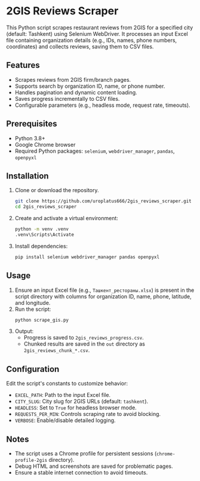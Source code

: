 # 2GIS Reviews Scraper

This Python script scrapes restaurant reviews from 2GIS for a specified city (default: Tashkent) using Selenium WebDriver. It processes an input Excel file containing organization details (e.g., IDs, names, phone numbers, coordinates) and collects reviews, saving them to CSV files.

## Features
- Scrapes reviews from 2GIS firm/branch pages.
- Supports search by organization ID, name, or phone number.
- Handles pagination and dynamic content loading.
- Saves progress incrementally to CSV files.
- Configurable parameters (e.g., headless mode, request rate, timeouts).

## Prerequisites
- Python 3.8+
- Google Chrome browser
- Required Python packages: `selenium`, `webdriver_manager`, `pandas`, `openpyxl`

## Installation
1. Clone or download the repository.
   ```bash
   git clone https://github.com/uroplatus666/2gis_reviews_scraper.git
   cd 2gis_reviews_scraper
   ```
3. Create and activate a virtual environment:
   ```bash
   python -m venv .venv
   .venv\Scripts\Activate
   ```
4. Install dependencies:
   ```bash
   pip install selenium webdriver_manager pandas openpyxl
   ```

## Usage
1. Ensure an input Excel file (e.g., `Ташкент_рестораны.xlsx`) is present in the script directory with columns for organization ID, name, phone, latitude, and longitude.
2. Run the script:
   ```bash
   python scrape_gis.py
   ```
3. Output:
   - Progress is saved to `2gis_reviews_progress.csv`.
   - Chunked results are saved in the `out` directory as `2gis_reviews_chunk_*.csv`.

## Configuration
Edit the script's constants to customize behavior:
- `EXCEL_PATH`: Path to the input Excel file.
- `CITY_SLUG`: City slug for 2GIS URLs (default: `tashkent`).
- `HEADLESS`: Set to `True` for headless browser mode.
- `REQUESTS_PER_MIN`: Controls scraping rate to avoid blocking.
- `VERBOSE`: Enable/disable detailed logging.

## Notes
- The script uses a Chrome profile for persistent sessions (`chrome-profile-2gis` directory).
- Debug HTML and screenshots are saved for problematic pages.
- Ensure a stable internet connection to avoid timeouts.

